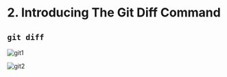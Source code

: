 # 2. Introducing The Git Diff Command

## `git diff`

![git1](https://user-images.githubusercontent.com/50626798/229414029-f31fed95-5140-4ec9-86bc-a326ff5e92b7.png)

![git2](https://user-images.githubusercontent.com/50626798/229414126-64bf015d-878a-4e0e-88cd-cdbbfed2e98d.png)
